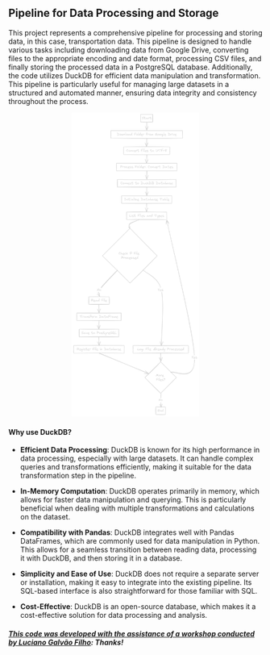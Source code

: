 ## Pipeline for Data Processing and Storage

This project represents a comprehensive pipeline for processing and storing data, in this case, transportation data. This pipeline is designed to handle various tasks including downloading data from Google Drive, converting files to the appropriate encoding and date format, processing CSV files, and finally storing the processed data in a PostgreSQL database. Additionally, the code utilizes DuckDB for efficient data manipulation and transformation. This pipeline is particularly useful for managing large datasets in a structured and automated manner, ensuring data integrity and consistency throughout the process.

<div align="center">
<img width="50%" src="https://github.com/Sissaz/duckdb/blob/master/imagens/Untitled-2024-03-15-2203.png?raw=true" /></a>
</div>

#### Why use DuckDB?

- **Efficient Data Processing**: DuckDB is known for its high performance in data processing, especially with large datasets. It can handle complex queries and transformations efficiently, making it suitable for the data transformation step in the pipeline.

- **In-Memory Computation**: DuckDB operates primarily in memory, which allows for faster data manipulation and querying. This is particularly beneficial when dealing with multiple transformations and calculations on the dataset.

- **Compatibility with Pandas**: DuckDB integrates well with Pandas DataFrames, which are commonly used for data manipulation in Python. This allows for a seamless transition between reading data, processing it with DuckDB, and then storing it in a database.

- **Simplicity and Ease of Use**: DuckDB does not require a separate server or installation, making it easy to integrate into the existing pipeline. Its SQL-based interface is also straightforward for those familiar with SQL.

- **Cost-Effective**: DuckDB is an open-source database, which makes it a cost-effective solution for data processing and analysis.


##### [This code was developed with the assistance of a workshop conducted by Luciano Galvão Filho](https://www.youtube.com/live/eXXImkz-vMs?feature=shared): Thanks!